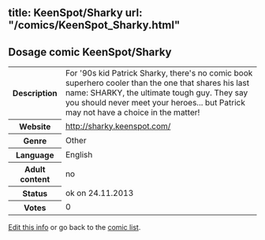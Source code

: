title: KeenSpot/Sharky
url: "/comics/KeenSpot_Sharky.html"
---
Dosage comic KeenSpot/Sharky
-----------------------------------------

<p id="msg"></p>
<script type="text/javascript">
if (window.location.search === '?edit_info_mail=sent_ok') {
  var elem = document.getElementById("msg");
  elem.innerHTML = 'Edited information sucessfully sent for review, which is usually done daily. Thanks!';
  elem.className = 'ok';
}
</script>
<table class="comicinfo">
<tr>
<th>Description</th><td>For '90s kid Patrick Sharky, there's no comic book superhero cooler than the one that shares his last name: SHARKY, the ultimate tough guy. They say you should never meet your heroes... but Patrick may not have a choice in the matter!</td>
</tr>
<tr>
<th>Website</th><td><a href="http://sharky.keenspot.com/">http://sharky.keenspot.com/</a></td>
</tr>
<tr>
<th>Genre</th><td>Other</td>
</tr>
<tr>
<th>Language</th><td>English</td>
</tr>
<tr>
<th>Adult content</th><td>no</td>
</tr>
<tr>
<th>Status</th><td>ok on 24.11.2013</td>
</tr>
<tr>
<th>Votes</th><td>0</td>
</tr>
</table>

[Edit this info](KeenSpot_Sharky_edit.html) or go back to the [comic list](../comic-index.html).
